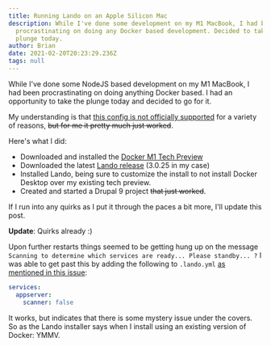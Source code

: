 ```yaml
---
title: Running Lando on an Apple Silicon Mac
description: While I've done some development on my M1 MacBook, I had been
  procrastinating on doing any Docker based development. Decided to take the
  plunge today.
author: Brian
date: 2021-02-20T20:23:29.236Z
tags: null
---
```

While I've done some NodeJS based development on my M1 MacBook, I had been procrastinating on doing anything Docker based. I had an opportunity to take the plunge today and decided to go for it.

My understanding is that [this config is not officially supported](https://github.com/lando/lando/issues/2688) for a variety of reasons, ~~but for me it pretty much just worked~~.

Here's what I did:

* Downloaded and installed the [Docker M1 Tech Preview](https://docs.docker.com/docker-for-mac/apple-m1/)
* Downloaded the latest [Lando release](https://github.com/lando/lando/releases) (3.0.25 in my case)
* Installed Lando, being sure to customize the install to not install Docker Desktop over my existing tech preview.
* Created and started a Drupal 9 project ~~that just worked~~.

If I run into any quirks as I put it through the paces a bit more, I'll update this post.

**Update**: Quirks already :)

Upon further restarts things seemed to be getting hung up on the message `Scanning to determine which services are ready... Please standby... ?` I was able to get past this by adding the following to `.lando.yml` [as mentioned in this issue](https://github.com/lando/lando/issues/2281#issuecomment-632620604):

```yml
services:
  appserver:
    scanner: false
```

It works, but indicates that there is some mystery issue under the covers. So as the Lando installer says when I install using an existing version of Docker: YMMV.